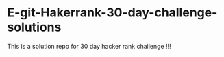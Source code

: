 # E-git-Hakerrank-30-day-challenge-solutions

This is a solution repo for 30 day hacker rank challenge !!!